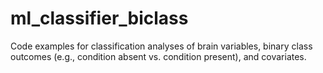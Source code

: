 # ml_classifier_biclass

Code examples for classification analyses of brain variables, binary class outcomes (e.g., condition absent vs. condition present), and covariates.
